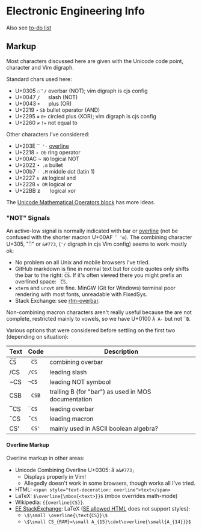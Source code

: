 Electronic Engineering Info
===========================

Also see [to-do list](todo.md)


Markup
------

Most characters discussed here are given with the Unicode code point,
character and Vim digraph.

Standard chars used here:
- U+0305 `◌̅` `'/` overbar (NOT); vim digraph is cjs config
- U+0047 `/`  `  ` slash (NOT)
- U+0043 `+`  `  ` plus (OR)
- U+2219 `∙`  `Sb` bullet operator (AND)
- U+2295 `⊕`  `0+` circled plus (XOR); vim digraph is cjs config
- U+2260 `≠`  `!=` not equal to

Other characters I've considered:
- U+203E `‾ '-` [overline]
- U+2218 `∘ Ob` ring operator
- U+00AC `¬ NO` logical NOT
- U+2022 `• .m` bullet
- U+00b7 `· .M` middle dot (latin 1)
- U+2227 `∧ AN` logical and
- U+2228 `∨ OR` logical or
- U+22BB `⊻   ` logical xor

The [Unicode Mathematical Operators block][ucmath] has more ideas.

### "NOT" Signals

An active-low signal is normally indicated with bar or [overline]
\(not be confused with the shorter macron U+00AF `¯ 'm`). The
combining character U+305, "◌̅" or `&#773`, (`'/` digraph in cjs Vim
config) seems to work mostly ok:
- No problem on all Unix and mobile browsers I've tried.
- GitHub markdown is fine in normal text but for code quotes only
  shifts the bar to the right: `C̅S̅`. If it's often viewed there you
  might prefix an overlined space: ` ̅C̅S̅`.
- `xterm` and `urxvt` are fine. MinGW (Git for Windows) terminal poor
  rendering with most fonts, unreadable with FixedSys.
- Stack Exchange: see [rtm-overbar].

Non-combining macron characters aren't really useful because the are
not complete, restricted mainly to vowels, so we have U+0100 `Ā A-`
but not `‾B`.

Various options that were considered before settling on the first two
(depending on situation):

| Text | Code   | Description
|------|--------|------------------------------------------------------
| C̅S̅   | ` C̅S̅`  | combining overbar
| /CS  | `/CS`  | leading slash
| ¬CS  | `¬CS`  | leading NOT symbool
|  CSB | ` CSB` | trailing B (for "bar") as used in MOS documentation
| ‾CS  | `‾CS`  | leading overbar
| ¯CS  | `¯CS`  | leading macron
|  CS' | ` CS'` | mainly used in ASCII boolean algebra?

#### Overline Markup

Overline markup in other areas:
- Unicode Combining Overline U+0305: a̅ `a&#773;`
  - Displays properly in Vim!
  - Allegedly doesn't work in some browsers, though works all I've tried.
- HTML: `<span style="text-decoration: overline">text</span>`
- LaTeX: `$\overline{\mbox{<text>}}$` (mbox overrides math-mode)
- Wikipedia: `{{overline|CS}}`.
- [EE StackExchange]: LaTeX ([SE allowed HTML] does not support styles):
  - `\$\small \overline{\text{CS}}\$`
  - `\$\small CS_{RAM}=\small A_{15}\cdot\overline{\small{A_{14}}}$`



[EE StackExchange]: https://electronics.stackexchange.com/
[SE allowed HTML]: https://meta.stackexchange.com/questions/1777/what-html-tags-are-allowed-on-stack-exchange-sites
[overline]: https://en.wikipedia.org/wiki/Overline
[ucmath]: https://unicode-table.com/en/blocks/mathematical-operators/
[rtm-overbar]: https://retrocomputing.meta.stackexchange.com/a/662/7208
